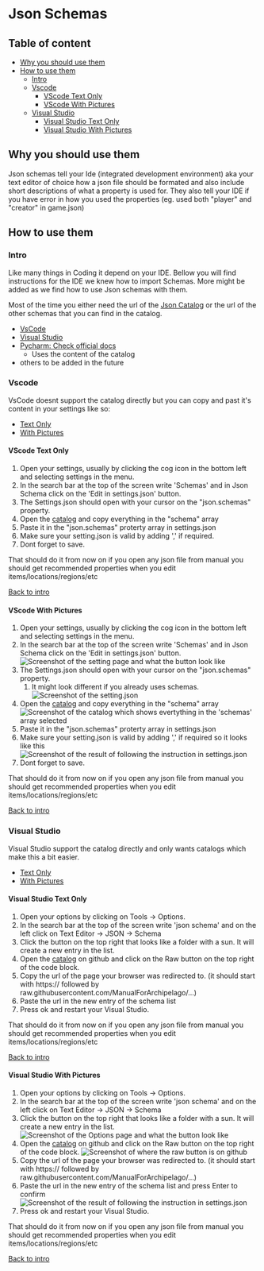<!-- omit from toc -->
# Json Schemas
<!-- omit from toc -->
## Table of content

- [Why you should use them](#why-you-should-use-them)
- [How to use them](#how-to-use-them)
  - [Intro](#intro)
  - [Vscode](#vscode)
    - [VScode Text Only](#vscode-text-only)
    - [VScode With Pictures](#vscode-with-pictures)
  - [Visual Studio](#visual-studio)
    - [Visual Studio Text Only](#visual-studio-text-only)
    - [Visual Studio With Pictures](#visual-studio-with-pictures)

## Why you should use them

Json schemas tell your Ide (integrated development environment) aka your text editor of choice
how a json file should be formated and also include short descriptions of what a property is used for.
They also tell your IDE if you have error in how you used the properties (eg. used both "player" and "creator" in game.json)

## How to use them

### Intro

Like many things in Coding it depend on your IDE.
Bellow you will find instructions for the IDE we knew how to import Schemas.
More might be added as we find how to use Json schemas with them.

Most of the time you either need the url of the [Json Catalog](/schemas/Manual.schema.catalog.json)
or the url of the other schemas that you can find in the catalog.

- [VsCode](#vscode)
- [Visual Studio](#visual-studio)
- [Pycharm: Check official docs](https://www.jetbrains.com/help/pycharm/json.html#ws_json_schema_add_custom)
  - Uses the content of the catalog
- others to be added in the future

### Vscode

VsCode doesnt support the catalog directly but you can copy and past it's content in your settings like so:

- [Text Only](#vscode-text-only)
- [With Pictures](#vscode-with-pictures)

#### VScode Text Only

1. Open your settings, usually by clicking the cog icon in the bottom left and selecting settings in the menu.
2. In the search bar at the top of the screen write 'Schemas' and in Json Schema click on the 'Edit in settings.json' button.
3. The Settings.json should open with your cursor on the "json.schemas" property.
4. Open the [catalog](/schemas/Manual.schema.catalog.json) and copy everything in the "schema" array
5. Paste it in the "json.schemas" proterty array in settings.json
6. Make sure your setting.json is valid by adding ',' if required.
7. Dont forget to save.

That should do it from now on if you open any json file from manual you should get recommended properties when you edit
items/locations/regions/etc

[Back to intro](#intro)

#### VScode With Pictures

1. Open your settings, usually by clicking the cog icon in the bottom left and selecting settings in the menu.
2. In the search bar at the top of the screen write 'Schemas' and in Json Schema click on the 'Edit in settings.json' button.
  ![Screenshot of the setting page and what the button look like](/docs/img/schemas/VSCode_settings_search.PNG)
3. The Settings.json should open with your cursor on the "json.schemas" property.
   1. It might look different if you already uses schemas.
![Screenshot of the setting.json](/docs/img/schemas/VSCode_settings.json_find_jsonschemas.PNG)
4. Open the [catalog](/schemas/Manual.schema.catalog.json) and copy everything in the "schema" array
  ![Screenshot of the catalog which shows evertything in the 'schemas' array selected](/docs/img/schemas/VSCode_catalog_copy_schemas.PNG)
5. Paste it in the "json.schemas" proterty array in settings.json
6. Make sure your setting.json is valid by adding ',' if required so it looks like this
  ![Screenshot of the result of following the instruction in settings.json](/docs/img/schemas/VSCode_settings.json_final.PNG)
7. Dont forget to save.

That should do it from now on if you open any json file from manual you should get recommended properties when you edit
items/locations/regions/etc

[Back to intro](#intro)

### Visual Studio

Visual Studio support the catalog directly and only wants catalogs which make this a bit easier.

- [Text Only](#visual-studio-text-only)
- [With Pictures](#visual-studio-with-pictures)

#### Visual Studio Text Only

1. Open your options by clicking on Tools -> Options.
2. In the search bar at the top of the screen write 'json schema' and on the left click on Text Editor -> JSON -> Schema
3. Click the button on the top right that looks like a folder with a sun. It will create a new entry in the list.
4. Open the [catalog](/schemas/Manual.schema.catalog.json) on github and click on the Raw button on the top right of the code block.
5. Copy the url of the page your browser was redirected to. (it should start with https:// followed by raw.githubusercontent.com/ManualForArchipelago/...)
6. Paste the url in the new entry of the schema list
7. Press ok and restart your Visual Studio.

That should do it from now on if you open any json file from manual you should get recommended properties when you edit
items/locations/regions/etc

[Back to intro](#intro)

#### Visual Studio With Pictures

1. Open your options by clicking on Tools -> Options.
2. In the search bar at the top of the screen write 'json schema' and on the left click on Text Editor -> JSON -> Schema
3. Click the button on the top right that looks like a folder with a sun. It will create a new entry in the list.
  ![Screenshot of the Options page and what the button look like](/docs/img/schemas/VisualStudio_settings_search.PNG)
4. Open the [catalog](/schemas/Manual.schema.catalog.json) on github and click on the Raw button on the top right of the code block.
  ![Screenshot of where the raw button is on github](/docs/img/schemas/VisualStudio_Catalog_RAW.PNG)
5. Copy the url of the page your browser was redirected to. (it should start with https:// followed by raw.githubusercontent.com/ManualForArchipelago/...)
6. Paste the url in the new entry of the schema list and press Enter to confirm
  ![Screenshot of the result of following the instruction in settings.json](/docs/img/schemas/VisualStudio_settings_final.PNG)
7. Press ok and restart your Visual Studio.

That should do it from now on if you open any json file from manual you should get recommended properties when you edit
items/locations/regions/etc

[Back to intro](#intro)
